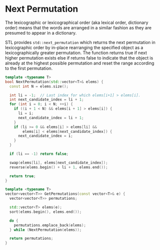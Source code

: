 # Next Permutation
The lexicographic or lexicographical order (aka lexical order, dictionary order) means that the words are arranged in a similar fashion as they are presumed to appear in a dictionary.

STL provides `std::next_permutation` which returns the next permutation in lexicographic order by in-place rearranging the specified object as a lexicographically greater permutation. The function returns true if next higher permutation exists else if returns false to indicate that the object is already at the highest possible permutation and reset the range according to the first permutation.

```cpp
template <typename T>
bool NextPermutation(std::vector<T>& elems) {
  const int N = elems.size();

  int li = -1;  // Last index for which elems[i+1] > elems[i].
  int next_candidate_index = li + 1;
  for (int i = 0; i < N; ++i) {
    if ((i + 1 < N) && elems[i + 1] > elems[i]) {
      li = i;
      next_candidate_index = li + 1;
    }
    if (li >= 0 && elems[i] > elems[li] &&
        elems[i] < elems[next_candidate_index]) {
      next_candidate_index = i;
    }
  }

  if (li == -1) return false;

  swap(elems[li], elems[next_candidate_index]);
  reverse(elems.begin() + li + 1, elems.end());

  return true;
}

template <typename T>
vector<vector<T>> GetPermutations(const vector<T>& e) {
  vector<vector<T>> permutations;

  std::vector<T> elems(e);
  sort(elems.begin(), elems.end());

  do {
    permutations.emplace_back(elems);
  } while (NextPermutation(elems));

  return permutations;
}
```
